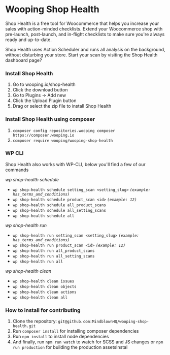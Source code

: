 # Wooping Shop Health

Shop Health is a free tool for Woocommerce that helps you increase your sales with action-minded checklists. 
Extend your Woocommerce shop with pre-launch, post-launch, and in-flight checklists to make sure you're always ready and up-to-date.

Shop Health uses Action Scheduler and runs all analysis on the background, without disturbing your store. 
Start your scan by visiting the Shop Health dashboard page?

### Install Shop Health 
1. Go to wooping.io/shop-health
2. Click the download button
3. Go to Plugins -> Add new
4. Click the Upload Plugin button
5. Drag or select the zip file to install Shop Health

### Install Shop Health using composer
1. `composer config repositories.wooping composer https://composer.wooping.io`
2. `composer require wooping/wooping-shop-health`

### WP CLI
Shop Health also works with WP-CLI, below you'll find a few of our commands

_wp shop-health schedule_

- `wp shop-health schedule setting_scan <setting_slug>` _`(example: has_terms_and_conditions)`_
- `wp shop-health schedule product_scan <id>` _`(example: 12)`_
- `wp shop-health schedule all_product_scans`
- `wp shop-health schedule all_setting_scans`
- `wp shop-health schedule all`

_wp shop-health run_

- `wp shop-health run setting_scan <setting_slug>` _`(example: has_terms_and_conditions)`_
- `wp shop-health run product_scan <id>` _`(example: 12)`_
- `wp shop-health run all_product_scans`
- `wp shop-health run all_setting_scans`
- `wp shop-health run all`

_wp shop-health clean_

- `wp shop-health clean issues`
- `wp shop-health clean objects`
- `wp shop-health clean actions`
- `wp shop-health clean all`

### How to install for contributing
1. Clone the repository: `git@github.com:MindblownHQ/wooping-shop-health.git`
2. Run `composer install` for installing composer dependencies
3. Run `npm install` to install node dependencies
4. And finally, run `npm run watch` to watch for SCSS and JS changes or `npm run production` for building the production assetsInstal

